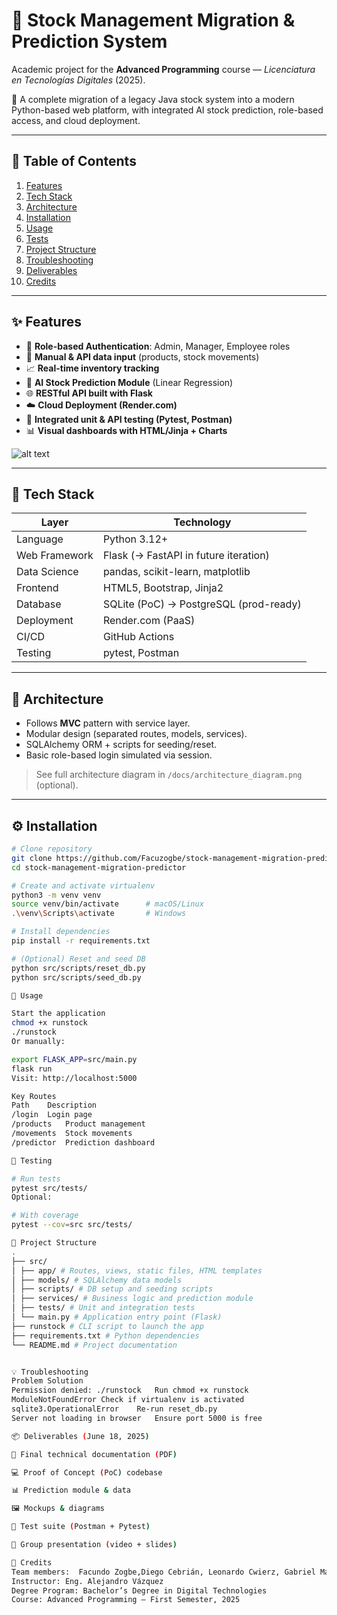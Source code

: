 # 🧠 Stock Management Migration & Prediction System

Academic project for the **Advanced Programming** course — *Licenciatura en Tecnologías Digitales* (2025).

🚀 A complete migration of a legacy Java stock system into a modern Python-based web platform, with integrated AI stock prediction, role-based access, and cloud deployment.

---

## 📑 Table of Contents

1. [Features](#features)
2. [Tech Stack](#tech-stack)
3. [Architecture](#architecture)
4. [Installation](#installation)
5. [Usage](#usage)
6. [Tests](#tests)
7. [Project Structure](#project-structure)
8. [Troubleshooting](#troubleshooting)
9. [Deliverables](#deliverables)
10. [Credits](#credits)

---

## ✨ Features

- 🔐 **Role-based Authentication**: Admin, Manager, Employee roles
- 🧾 **Manual & API data input** (products, stock movements)
- 📈 **Real-time inventory tracking**
- 🤖 **AI Stock Prediction Module** (Linear Regression)
- 🌐 **RESTful API built with Flask**
- ☁️ **Cloud Deployment (Render.com)**
- 🧪 **Integrated unit & API testing (Pytest, Postman)**
- 📊 **Visual dashboards with HTML/Jinja + Charts**

![alt text](image.png)

---

## 🔧 Tech Stack

| Layer            | Technology                             |
|------------------|-----------------------------------------|
| Language         | Python 3.12+                            |
| Web Framework    | Flask (→ FastAPI in future iteration)   |
| Data Science     | pandas, scikit-learn, matplotlib         |
| Frontend         | HTML5, Bootstrap, Jinja2                |
| Database         | SQLite (PoC) → PostgreSQL (prod-ready) |
| Deployment       | Render.com (PaaS)                       |
| CI/CD            | GitHub Actions                          |
| Testing          | pytest, Postman                         |

---

## 🧱 Architecture

- Follows **MVC** pattern with service layer.
- Modular design (separated routes, models, services).
- SQLAlchemy ORM + scripts for seeding/reset.
- Basic role-based login simulated via session.

> See full architecture diagram in `/docs/architecture_diagram.png` (optional).

---

## ⚙️ Installation

```bash
# Clone repository
git clone https://github.com/Facuzogbe/stock-management-migration-predictor.git
cd stock-management-migration-predictor

# Create and activate virtualenv
python3 -m venv venv
source venv/bin/activate      # macOS/Linux
.\venv\Scripts\activate       # Windows

# Install dependencies
pip install -r requirements.txt

# (Optional) Reset and seed DB
python src/scripts/reset_db.py
python src/scripts/seed_db.py

🚀 Usage

Start the application
chmod +x runstock
./runstock
Or manually:

export FLASK_APP=src/main.py
flask run
Visit: http://localhost:5000

Key Routes
Path	Description
/login	Login page
/products	Product management
/movements	Stock movements
/predictor	Prediction dashboard

🧪 Testing

# Run tests
pytest src/tests/
Optional:

# With coverage
pytest --cov=src src/tests/

📁 Project Structure
.
├── src/
│ ├── app/ # Routes, views, static files, HTML templates
│ ├── models/ # SQLAlchemy data models
│ ├── scripts/ # DB setup and seeding scripts
│ ├── services/ # Business logic and prediction module
│ ├── tests/ # Unit and integration tests
│ └── main.py # Application entry point (Flask)
├── runstock # CLI script to launch the app
├── requirements.txt # Python dependencies
└── README.md # Project documentation


💡 Troubleshooting
Problem	Solution
Permission denied: ./runstock	Run chmod +x runstock
ModuleNotFoundError	Check if virtualenv is activated
sqlite3.OperationalError	Re-run reset_db.py
Server not loading in browser	Ensure port 5000 is free

📦 Deliverables (June 18, 2025)

📄 Final technical documentation (PDF)

💻 Proof of Concept (PoC) codebase

📊 Prediction module & data

🖼️ Mockups & diagrams

🧪 Test suite (Postman + Pytest)

🎥 Group presentation (video + slides)

👥 Credits
Team members:  Facundo Zogbe,Diego Cebrián, Leonardo Cwierz, Gabriel Martin Oldani, Marcelo Martínez.
Instructor: Eng. Alejandro Vázquez
Degree Program: Bachelor’s Degree in Digital Technologies
Course: Advanced Programming – First Semester, 2025

